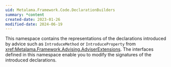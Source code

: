 ```yaml
---
uid: Metalama.Framework.Code.DeclarationBuilders
summary: *content
created-date: 2023-01-26
modified-date: 2024-06-19
---
```


This namespace contains the representations of the declarations introduced by advice such as `IntroduceMethod` or `IntroduceProperty` from <xref:Metalama.Framework.Advising.AdviserExtensions>. The interfaces defined in this namespace enable you to modify the signatures of the introduced declarations.



